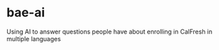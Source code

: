 # bae-ai
Using AI to answer questions people have about enrolling in CalFresh in multiple languages
